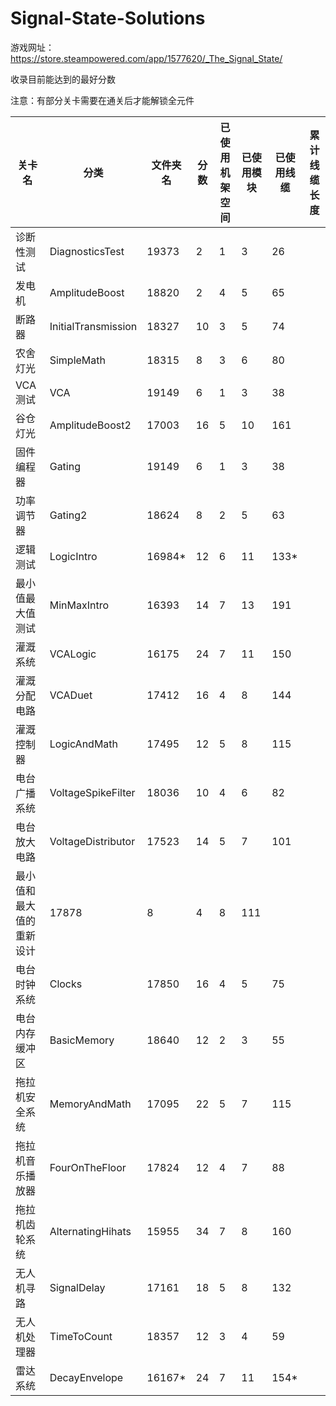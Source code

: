 # Signal-State-Solutions

游戏网址：https://store.steampowered.com/app/1577620/_The_Signal_State/

收录目前能达到的最好分数

注意：有部分关卡需要在通关后才能解锁全元件

|关卡名|分类|文件夹名|分数|已使用机架空间|已使用模块|已使用线缆|累计线缆长度|
|---|---|---|---|---|---|---|---|
|诊断性测试|DiagnosticsTest|19373|2|1|3|26|
|发电机|AmplitudeBoost|18820|2|4|5|65|
|断路器|InitialTransmission|18327|10|3|5|74|
|农舍灯光|SimpleMath|18315|8|3|6|80|
|VCA测试|VCA|19149|6|1|3|38|
|谷仓灯光|AmplitudeBoost2|17003|16|5|10|161|
|固件编程器|Gating|19149|6|1|3|38|
|功率调节器|Gating2|18624|8|2|5|63|
|逻辑测试|LogicIntro|16984*|12|6|11|133*|
|最小值最大值测试|MinMaxIntro|16393|14|7|13|191|
|灌溉系统|VCALogic|16175|24|7|11|150|
|灌溉分配电路|VCADuet|17412|16|4|8|144|
|灌溉控制器|LogicAndMath|17495|12|5|8|115|
|电台广播系统|VoltageSpikeFilter|18036|10|4|6|82|
|电台放大电路|VoltageDistributor|17523|14|5|7|101|
|最小值和最大值的重新设计|17878|8|4|8|111|
|电台时钟系统|Clocks|17850|16|4|5|75|
|电台内存缓冲区|BasicMemory|18640|12|2|3|55|
|拖拉机安全系统|MemoryAndMath|17095|22|5|7|115|
|拖拉机音乐播放器|FourOnTheFloor|17824|12|4|7|88|
|拖拉机齿轮系统|AlternatingHihats|15955|34|7|8|160|
|无人机寻路|SignalDelay|17161|18|5|8|132|
|无人机处理器|TimeToCount|18357|12|3|4|59|
|雷达系统|DecayEnvelope|16167*|24|7|11|154*|
